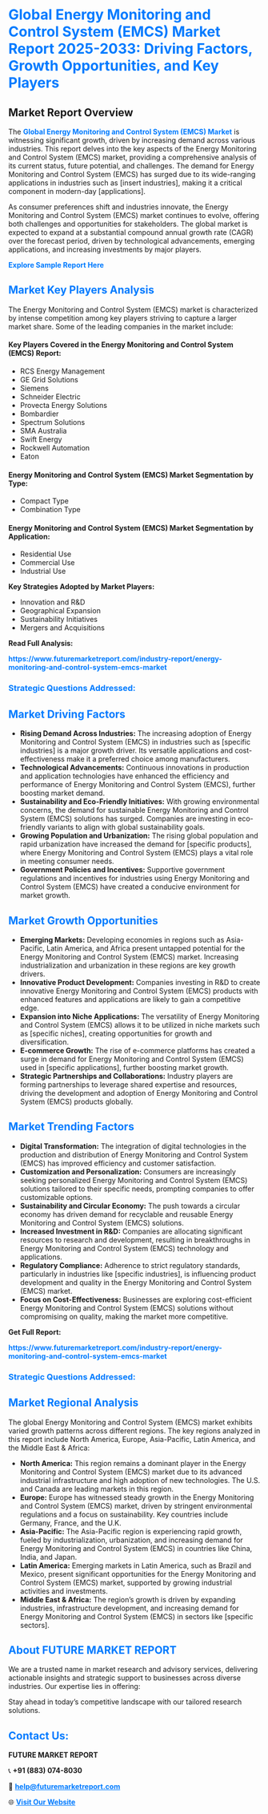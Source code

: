 <h1 style="color: #007BFF;">Global Energy Monitoring and Control System (EMCS) Market Report 2025-2033: Driving Factors, Growth Opportunities, and Key Players</h1>

<section id="overview">
<h2>Market Report Overview</h2>
<p>The <a href="https://www.futuremarketreport.com/industry-report/energy-monitoring-and-control-system-emcs-market" style="color: #007BFF; text-decoration: none;"><strong>Global Energy Monitoring and Control System (EMCS) Market</strong></a> is witnessing significant growth, driven by increasing demand across various industries. This report delves into the key aspects of the Energy Monitoring and Control System (EMCS) market, providing a comprehensive analysis of its current status, future potential, and challenges. The demand for Energy Monitoring and Control System (EMCS) has surged due to its wide-ranging applications in industries such as [insert industries], making it a critical component in modern-day [applications].</p>
<p>As consumer preferences shift and industries innovate, the Energy Monitoring and Control System (EMCS) market continues to evolve, offering both challenges and opportunities for stakeholders. The global market is expected to expand at a substantial compound annual growth rate (CAGR) over the forecast period, driven by technological advancements, emerging applications, and increasing investments by major players.</p>
</section>

<section id="overview">
<p><a href="https://www.futuremarketreport.com/request-sample/reportId=52276" style="color: #007BFF; text-decoration: none;"><strong>Explore Sample Report Here</strong></a></p>
</section>

<section id="key-players">
<h2 style="color: #007BFF;">Market Key Players Analysis</h2>
<p>The Energy Monitoring and Control System (EMCS) market is characterized by intense competition among key players striving to capture a larger market share. Some of the leading companies in the market include:</p>
<h4>Key Players Covered in the Energy Monitoring and Control System (EMCS) Report:</h4>
<ul><li>RCS Energy Management</li><li>GE Grid Solutions</li><li>Siemens</li><li>Schneider Electric</li><li>Provecta Energy Solutions</li><li>Bombardier</li><li>Spectrum Solutions</li><li>SMA Australia</li><li>Swift Energy</li><li>Rockwell Automation</li><li>Eaton</li></ul>
<h4>Energy Monitoring and Control System (EMCS) Market Segmentation by Type:</h4>
<ul><li>Compact Type</li><li>Combination Type</li></ul>

<h4>Energy Monitoring and Control System (EMCS) Market Segmentation by Application:</h4>
<ul><li>Residential Use</li><li>Commercial Use</li><li>Industrial Use</li></ul>
<p><strong>Key Strategies Adopted by Market Players:</strong></p>
<ul>
<li>Innovation and R&D</li>
<li>Geographical Expansion</li>
<li>Sustainability Initiatives</li>
<li>Mergers and Acquisitions</li>
</ul>
</section>

<section>
<p><strong>Read Full Analysis: </strong></p><a href="https://www.futuremarketreport.com/industry-report/energy-monitoring-and-control-system-emcs-market" style="color: #007BFF; text-decoration: none;"><strong>https://www.futuremarketreport.com/industry-report/energy-monitoring-and-control-system-emcs-market</strong></a>
<h3 style="color: #007BFF;">Strategic Questions Addressed:</h3>
</section>

<section id="driving-factors">
<h2 style="color: #007BFF;">Market Driving Factors</h2>
<ul>
<li><strong>Rising Demand Across Industries:</strong> The increasing adoption of Energy Monitoring and Control System (EMCS) in industries such as [specific industries] is a major growth driver. Its versatile applications and cost-effectiveness make it a preferred choice among manufacturers.</li>
<li><strong>Technological Advancements:</strong> Continuous innovations in production and application technologies have enhanced the efficiency and performance of Energy Monitoring and Control System (EMCS), further boosting market demand.</li>
<li><strong>Sustainability and Eco-Friendly Initiatives:</strong> With growing environmental concerns, the demand for sustainable Energy Monitoring and Control System (EMCS) solutions has surged. Companies are investing in eco-friendly variants to align with global sustainability goals.</li>
<li><strong>Growing Population and Urbanization:</strong> The rising global population and rapid urbanization have increased the demand for [specific products], where Energy Monitoring and Control System (EMCS) plays a vital role in meeting consumer needs.</li>
<li><strong>Government Policies and Incentives:</strong> Supportive government regulations and incentives for industries using Energy Monitoring and Control System (EMCS) have created a conducive environment for market growth.</li>
</ul>
</section>

<section id="growth-opportunities">
<h2 style="color: #007BFF;">Market Growth Opportunities</h2>
<ul>
<li><strong>Emerging Markets:</strong> Developing economies in regions such as Asia-Pacific, Latin America, and Africa present untapped potential for the Energy Monitoring and Control System (EMCS) market. Increasing industrialization and urbanization in these regions are key growth drivers.</li>
<li><strong>Innovative Product Development:</strong> Companies investing in R&D to create innovative Energy Monitoring and Control System (EMCS) products with enhanced features and applications are likely to gain a competitive edge.</li>
<li><strong>Expansion into Niche Applications:</strong> The versatility of Energy Monitoring and Control System (EMCS) allows it to be utilized in niche markets such as [specific niches], creating opportunities for growth and diversification.</li>
<li><strong>E-commerce Growth:</strong> The rise of e-commerce platforms has created a surge in demand for Energy Monitoring and Control System (EMCS) used in [specific applications], further boosting market growth.</li>
<li><strong>Strategic Partnerships and Collaborations:</strong> Industry players are forming partnerships to leverage shared expertise and resources, driving the development and adoption of Energy Monitoring and Control System (EMCS) products globally.</li>
</ul>
</section>

<section id="trending-factors">
<h2 style="color: #007BFF;">Market Trending Factors</h2>
<ul>
<li><strong>Digital Transformation:</strong> The integration of digital technologies in the production and distribution of Energy Monitoring and Control System (EMCS) has improved efficiency and customer satisfaction.</li>
<li><strong>Customization and Personalization:</strong> Consumers are increasingly seeking personalized Energy Monitoring and Control System (EMCS) solutions tailored to their specific needs, prompting companies to offer customizable options.</li>
<li><strong>Sustainability and Circular Economy:</strong> The push towards a circular economy has driven demand for recyclable and reusable Energy Monitoring and Control System (EMCS) solutions.</li>
<li><strong>Increased Investment in R&D:</strong> Companies are allocating significant resources to research and development, resulting in breakthroughs in Energy Monitoring and Control System (EMCS) technology and applications.</li>
<li><strong>Regulatory Compliance:</strong> Adherence to strict regulatory standards, particularly in industries like [specific industries], is influencing product development and quality in the Energy Monitoring and Control System (EMCS) market.</li>
<li><strong>Focus on Cost-Effectiveness:</strong> Businesses are exploring cost-efficient Energy Monitoring and Control System (EMCS) solutions without compromising on quality, making the market more competitive.</li>
</ul>
</section>

<section>
<p><strong>Get Full Report: </strong></p><a href="https://www.futuremarketreport.com/industry-report/energy-monitoring-and-control-system-emcs-market" style="color: #007BFF; text-decoration: none;"><strong>https://www.futuremarketreport.com/industry-report/energy-monitoring-and-control-system-emcs-market</strong></a>
<h3 style="color: #007BFF;">Strategic Questions Addressed:</h3>
</section>


<section id="regional-analysis">
<h2 style="color: #007BFF;">Market Regional Analysis</h2>
<p>The global Energy Monitoring and Control System (EMCS) market exhibits varied growth patterns across different regions. The key regions analyzed in this report include North America, Europe, Asia-Pacific, Latin America, and the Middle East & Africa:</p>
<ul>
<li><strong>North America:</strong> This region remains a dominant player in the Energy Monitoring and Control System (EMCS) market due to its advanced industrial infrastructure and high adoption of new technologies. The U.S. and Canada are leading markets in this region.</li>
<li><strong>Europe:</strong> Europe has witnessed steady growth in the Energy Monitoring and Control System (EMCS) market, driven by stringent environmental regulations and a focus on sustainability. Key countries include Germany, France, and the U.K.</li>
<li><strong>Asia-Pacific:</strong> The Asia-Pacific region is experiencing rapid growth, fueled by industrialization, urbanization, and increasing demand for Energy Monitoring and Control System (EMCS) in countries like China, India, and Japan.</li>
<li><strong>Latin America:</strong> Emerging markets in Latin America, such as Brazil and Mexico, present significant opportunities for the Energy Monitoring and Control System (EMCS) market, supported by growing industrial activities and investments.</li>
<li><strong>Middle East & Africa:</strong> The region’s growth is driven by expanding industries, infrastructure development, and increasing demand for Energy Monitoring and Control System (EMCS) in sectors like [specific sectors].</li>
</ul>
</section>

<footer>
<h2 style="color: #007BFF;">About FUTURE MARKET REPORT</h2>
<p>We are a trusted name in market research and advisory services, delivering actionable insights and strategic support to businesses across diverse industries. Our expertise lies in offering:</p>

<p>Stay ahead in today’s competitive landscape with our tailored research solutions.</p>

<h2 style="color: #007BFF;">Contact Us:</h2>
<p><strong>FUTURE MARKET REPORT</strong></p>
<p>📞 <strong>+91 (883) 074-8030</strong></p>
<p>📧 <strong><a href="mailto:help@futuremarketreport.com" style="color: #007BFF;">help@futuremarketreport.com</a></strong></p>
<p>🌐 <strong><a href="https://www.futuremarketreport.com/" style="color: #007BFF;">Visit Our Website</a></strong></p>
</footer>